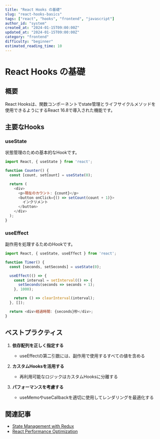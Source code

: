 ```yaml
---
title: "React Hooks の基礎"
slug: "react-hooks-basics"
tags: ["react", "hooks", "frontend", "javascript"]
author_id: "system"
created_at: "2024-01-15T09:00:00Z"
updated_at: "2024-01-15T09:00:00Z"
category: "frontend"
difficulty: "beginner"
estimated_reading_time: 10
---
```


# React Hooks の基礎

## 概要

React Hooksは、関数コンポーネントでstate管理とライフサイクルメソッドを使用できるようにするReact 16.8で導入された機能です。

## 主要なHooks

### useState

状態管理のための基本的なHookです。

```javascript
import React, { useState } from 'react';

function Counter() {
  const [count, setCount] = useState(0);

  return (
    <div>
      <p>現在のカウント: {count}</p>
      <button onClick={() => setCount(count + 1)}>
        インクリメント
      </button>
    </div>
  );
}
```

### useEffect

副作用を処理するためのHookです。

```javascript
import React, { useState, useEffect } from 'react';

function Timer() {
  const [seconds, setSeconds] = useState(0);

  useEffect(() => {
    const interval = setInterval(() => {
      setSeconds(seconds => seconds + 1);
    }, 1000);

    return () => clearInterval(interval);
  }, []);

  return <div>経過時間: {seconds}秒</div>;
}
```

## ベストプラクティス

1. **依存配列を正しく指定する**
   - useEffectの第二引数には、副作用で使用するすべての値を含める

2. **カスタムHooksを活用する**
   - 再利用可能なロジックはカスタムHooksに分離する

3. **パフォーマンスを考慮する**
   - useMemoやuseCallbackを適切に使用してレンダリングを最適化する

## 関連記事

- [State Management with Redux](./state-management-redux.md)
- [React Performance Optimization](./react-performance.md)